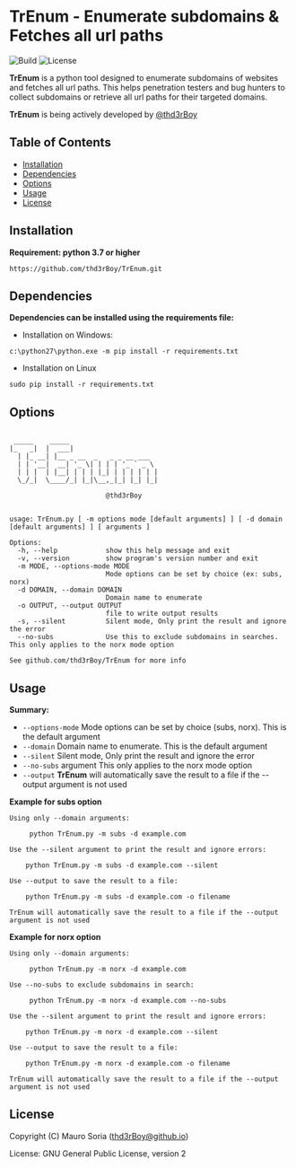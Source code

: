 # TrEnum - Enumerate subdomains & Fetches all url paths

![Build](https://img.shields.io/badge/Built%20with-Python-Blue)
![License](https://img.shields.io/badge/license-GNU_General_Public_License-_red.svg)

**TrEnum** is a python tool designed to enumerate subdomains of websites and fetches all url paths. This helps penetration testers and bug hunters to collect subdomains or retrieve all url paths for their targeted domains.

**TrEnum** is being actively developed by [@thd3rBoy](https://twitter.com/thd3rBoy)


Table of Contents
------------
* [Installation](#installation)
* [Dependencies](#dependencies)
* [Options](#options)
* [Usage](#usage)
* [License](#license)


Installation
------------

**Requirement: python 3.7 or higher**

```
https://github.com/thd3rBoy/TrEnum.git
```

Dependencies
------------

**Dependencies can be installed using the requirements file:**
  - Installation on Windows:
  ```
  c:\python27\python.exe -m pip install -r requirements.txt
  ```

  - Installation on Linux
  ```
  sudo pip install -r requirements.txt
  ```
          
Options
-------

```

 _____    _____                      
|_   _|  |  ___|                     
  | |_ __| |__ _ __  _   _ _ __ ___  
  | | '__|  __| '_ \| | | | '_ ` _ \ 
  | | |  | |__| | | | |_| | | | | | |
  \_/_|  \____/_| |_|\__,_|_| |_| |_|

                        @thd3rBoy


usage: TrEnum.py [ -m options mode [default arguments] ] [ -d domain [default arguments] ] [ arguments ]

Options:
  -h, --help            show this help message and exit
  -v, --version         show program's version number and exit
  -m MODE, --options-mode MODE
                        Mode options can be set by choice (ex: subs, norx)
  -d DOMAIN, --domain DOMAIN
                        Domain name to enumerate
  -o OUTPUT, --output OUTPUT
                        file to write output results
  -s, --silent          Silent mode, Only print the result and ignore the error
  --no-subs             Use this to exclude subdomains in searches. This only applies to the norx mode option

See github.com/thd3rBoy/TrEnum for more info
```

Usage
-----

**Summary:**
  - `--options-mode` Mode options can be set by choice (subs, norx). This is the default argument
  - `--domain` Domain name to enumerate. This is the default argument
  - `--silent` Silent mode, Only print the result and ignore the error
  - `--no-subs` argument This only applies to the norx mode option
  - `--output` **TrEnum** will automatically save the result to a file if the --output argument is not used
  
**Example for subs option**

    Using only --domain arguments:
    
         python TrEnum.py -m subs -d example.com
         
    Use the --silent argument to print the result and ignore errors:
    
        python TrEnum.py -m subs -d example.com --silent
        
    Use --output to save the result to a file:
        
        python TrEnum.py -m subs -d example.com -o filename
        
    TrEnum will automatically save the result to a file if the --output argument is not used
    
    
**Example for norx option**
    
    Using only --domain arguments:
    
         python TrEnum.py -m norx -d example.com
         
    Use --no-subs to exclude subdomains in search:
    
         python TrEnum.py -m norx -d example.com --no-subs
         
    Use the --silent argument to print the result and ignore errors:
    
        python TrEnum.py -m norx -d example.com --silent
        
    Use --output to save the result to a file:
        
        python TrEnum.py -m norx -d example.com -o filename
        
    TrEnum will automatically save the result to a file if the --output argument is not used
    

License
---------------
Copyright (C) Mauro Soria (thd3rBoy@github.io)

License: GNU General Public License, version 2
                                                                                    
